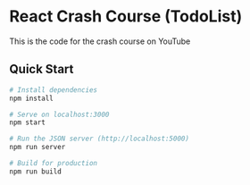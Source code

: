 # React Crash Course (TodoList)

This is the code for the crash course on YouTube

## Quick Start

```bash
# Install dependencies
npm install

# Serve on localhost:3000
npm start

# Run the JSON server (http://localhost:5000)
npm run server

# Build for production
npm run build
```